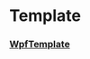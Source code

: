 # Template


### [WpfTemplate](https://github.com/njit-77/Template/tree/main/WpfTemplate/WpfTemplate)
